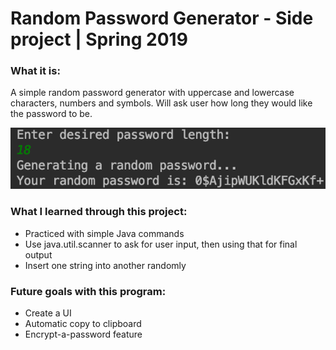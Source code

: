 # Random Password Generator - Side project | Spring 2019
### What it is:

A simple random password generator with uppercase and lowercase characters, numbers and symbols. Will ask user how long they would like the password to be.

![example](https://github.com/anthonym225/Random-Password-Generator/blob/master/Example.png)

### What I learned through this project:
* Practiced with simple Java commands
* Use java.util.scanner to ask for user input, then using that for final output
* Insert one string into another randomly


### Future goals with this program:
* Create a UI
* Automatic copy to clipboard
* Encrypt-a-password feature


